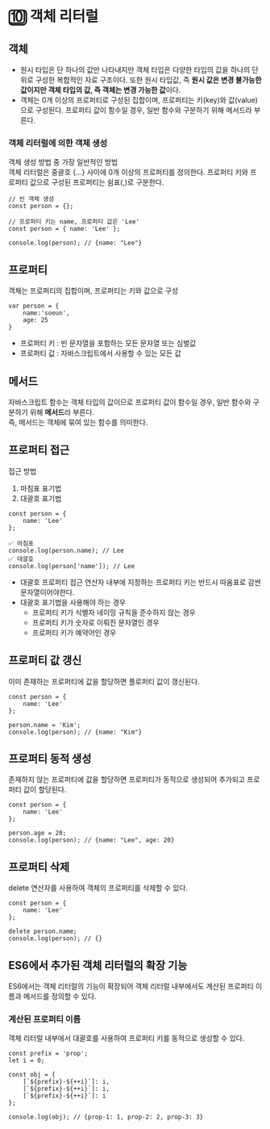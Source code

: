 # 🔟 객체 리터럴

## 객체

- 원시 타입은 단 하나의 값만 나타내지만 객체 타입은 다양한 타입의 값을 하나의 단위로 구성한 복합적인 자료 구조이다. 또한 원시 타입값, 즉 **원시 값은 변경 불가능한 값이지만 객체 타입의 값, 즉 객체는 변경 가능한 값**이다. </br>
- 객체는 0개 이상의 프로퍼티로 구성된 집합이며, 프로퍼티는 키(key)와 값(value)으로 구성된다. 프로퍼티 값이 함수일 경우, 일반 함수와 구분하기 위해 메서드라 부른다. </br>

### 객체 리터럴에 의한 객체 생성

객체 생성 방법 중 가장 일반적인 방법</br>
객체 리터럴은 중괄호 {...} 사이에 0개 이상의 프로퍼티를 정의한다. 프로퍼티 키와 프로퍼티 값으로 구성된 프로퍼티는 쉼표(,)로 구분한다. </br>

```
// 빈 객체 생성
const person = {};

// 프로퍼티 키는 name, 프로퍼티 값은 'Lee'
const person = { name: 'Lee' };

console.log(person); // {name: "Lee"}
```

## 프로퍼티

객체는 프로퍼티의 집합이며, 프로퍼티는 키와 값으로 구성

```
var person = {
    name:'soeun',
    age: 25
}
```

- 프로퍼티 키 : 빈 문자열을 포함하는 모든 문자열 또는 심벌값
- 프로퍼티 값 : 자바스크립트에서 사용할 수 있는 모든 값

## 메서드

자바스크립트 함수는 객체 타입의 값이므로 프로퍼티 값이 함수일 경우, 일반 함수와 구분하기 위해 **메서드**라 부른다. </br>
즉, 메서드는 객체에 묶여 있는 함수를 의미한다. </br>

## 프로퍼티 접근

접근 방법 </br>

1. 마침표 표기법
2. 대괄호 표기법

```
const person = {
    name: 'Lee'
};

✅ 마침표
console.log(person.name); // Lee
✅ 대괄호
console.log(person['name']); // Lee
```

- 대괄호 프로퍼티 접근 연산자 내부에 지정하는 프로퍼티 키는 반드시 따옴표로 감싼 문자열이어야한다.
- 대괄호 표기법을 사용해야 하는 경우
  - 프로퍼티 키가 식별자 네이밍 규칙을 준수하지 않는 경우
  - 프로퍼티 키가 숫자로 이뤄진 문자열인 경우
  - 프로퍼티 키가 예약어인 경우

## 프로퍼티 값 갱신

이미 존재하는 프로퍼티에 값을 할당하면 플로퍼티 값이 갱신된다. </br>

```
const person = {
    name: 'Lee'
};

person.name = 'Kim';
console.log(person); // {name: "Kim"}
```

## 프로퍼티 동적 생성

존재하지 않는 프로퍼티에 값을 할당하면 프로퍼티가 동적으로 생성되어 추가되고 프로퍼티 값이 할당된다. </br>

```
const person = {
    name: 'Lee'
};

person.age = 20;
console.log(person); // {name: "Lee", age: 20}
```

## 프로퍼티 삭제

delete 연산자를 사용하여 객체의 프로퍼티를 삭제할 수 있다. </br>

```
const person = {
    name: 'Lee'
};

delete person.name;
console.log(person); // {}
```

## ES6에서 추가된 객체 리터럴의 확장 기능

ES6에서는 객체 리터럴의 기능이 확장되어 객체 리터럴 내부에서도 계산된 프로퍼티 이름과 메서드를 정의할 수 있다. </br>

### 계산된 프로퍼티 이름

객체 리터럴 내부에서 대괄호를 사용하여 프로퍼티 키를 동적으로 생성할 수 있다. </br>

```
const prefix = 'prop';
let i = 0;

const obj = {
    [`${prefix}-${++i}`]: i,
    [`${prefix}-${++i}`]: i,
    [`${prefix}-${++i}`]: i
};

console.log(obj); // {prop-1: 1, prop-2: 2, prop-3: 3}
```
